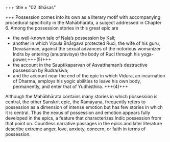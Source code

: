 +++
title = "02 Itihāsas"

+++
Possession comes into its own as a literary motif with accompanying procedural specificity in the Mahābhārata, a subject addressed in Chapter 6. Among the possession stories in this great epic are 

- the well-known tale of Nala’s possession by Kali; 
- another in which Vipula Bhārgava protected Ruci, the wife of his guru, Devaśarman, against the sexual advances of the notorious womanizer Indra by entering (anupravisya) the body of Ruci through his yoga-power;+++(5)+++ 
- the account in the Sauptikaparvan of Asvatthaman’s destructive possession by Rudra/śiva; 
- and the account near the end of the epic in which Vidura, an incarnation of Dharma, employs his yogic abilities to leave his own body, permanently, and enter that of Yudhiṣṭhira. +++(4)+++

Although the Mahābhārata contains many stories in which possession is central, the other Sanskrit epic, the Rāmāyaṇa, frequently refers to possession as a dimension of intense emotion but has few stories in which it is central. Thus the nexus of possession and emotion appears fully developed in the epics, a feature that characterizes Indic possession from that point on. Countless narrative passages in the epics and later literature describe extreme anger, love, anxiety, concern, or faith in terms of possession. 
